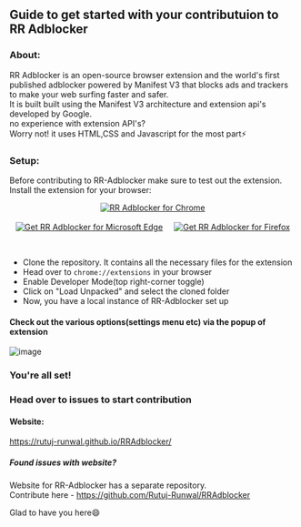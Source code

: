 ## Guide to get started with your contributuion to RR Adblocker

### About:
RR Adblocker is an open-source browser extension and the world's first published adblocker powered by Manifest V3 that blocks ads and trackers to make your web surfing faster and safer.
<br>
It is built  built using the Manifest V3 architecture and extension api's developed by Google.
<br />
no experience with extension API's? 
<br/>
Worry not! it uses HTML,CSS and Javascript for the most part⚡

### Setup:
Before contributing to RR-Adblocker make sure to test out the extension.
<br/>
Install the extension for your browser:
<p align="center">
<a href="https://bit.ly/rradb_chrome"><img src="https://raw.githubusercontent.com/Rutuj-Runwal/RR-Adblocker/main/assets/chrome.png" alt="RR Adblocker for Chrome"></a>
  <br />
  <br />
<a href="https://bit.ly/rr-adblocker_microsoft-edge"><img src="https://raw.githubusercontent.com/Rutuj-Runwal/RR-Adblocker/main/assets/edge.png" alt="Get RR Adblocker for Microsoft Edge"></a>
  &nbsp;&nbsp;&nbsp;
<a href="https://mzl.la/3BhY6C9"><img src="https://raw.githubusercontent.com/Rutuj-Runwal/RR-Adblocker/main/assets/firefox.png" alt="Get RR Adblocker for Firefox"></a> 
</p>
<br/>

 - Clone the repository. It contains all the necessary files for the extension
- Head over to `chrome://extensions` in your browser
- Enable Developer Mode(top right-corner toggle)
- Click on "Load Unpacked" and select the cloned folder
- Now, you have a local instance of RR-Adblocker set up 

#### Check out the various options(settings menu etc) via the popup of extension
![image](https://user-images.githubusercontent.com/59436520/194697111-9bd74c2a-35b7-404f-b4c4-9f4631cc051a.png)

### You're all set! 
### Head over to issues to start contribution

#### Website:
https://rutuj-runwal.github.io/RRAdblocker/ <br>
##### Found issues with website?<br>
Website for RR-Adblocker has a separate repository.<br>
Contribute here - https://github.com/Rutuj-Runwal/RRAdblocker



Glad to have you here😄
